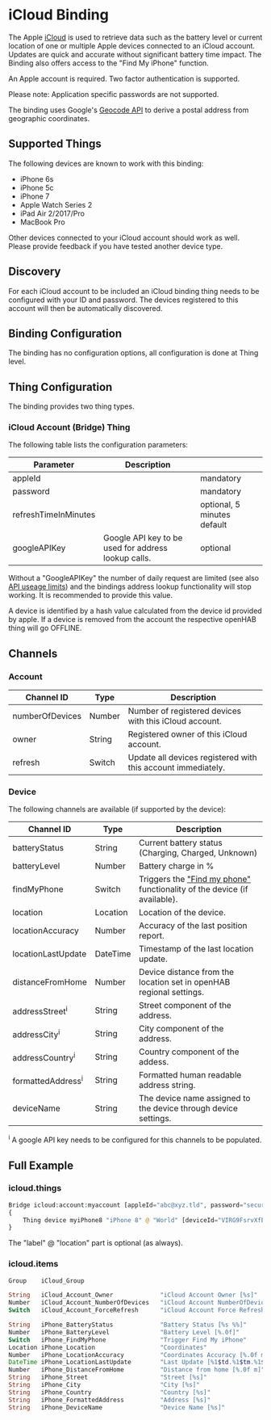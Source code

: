 # iCloud Binding
The Apple [iCloud](https://www.apple.com/icloud/) is used to retrieve data such as the battery level or current location of one or multiple Apple devices connected to an iCloud account. Updates are quick and accurate without significant battery time impact. The Binding also offers access to the "Find My iPhone" function.

An Apple account is required. Two factor authentication is supported.

Please note: Application specific passwords are not supported.

The binding uses Google's [Geocode API](https://developers.google.com/maps/documentation/geocoding/) to derive a postal address from geographic coordinates.

## Supported Things

The following devices are known to work with this binding:

* iPhone 6s
* iPhone 5c
* iPhone 7
* Apple Watch Series 2
* iPad Air 2/2017/Pro
* MacBook Pro

Other devices connected to your iCloud account should work as well.
Please provide feedback if you have tested another device type.

## Discovery

For each iCloud account to be included an iCloud binding thing needs to be configured with your ID and password.
The devices registered to this account will then be automatically discovered.

## Binding Configuration

The binding has no configuration options, all configuration is done at Thing level.

## Thing Configuration

The binding provides two thing types.

### iCloud Account (Bridge) Thing

The following table lists the configuration parameters:

| Parameter            | Description                                         |                             |
|----------------------|-----------------------------------------------------|-----------------------------|
| appleId              |                                                     | mandatory                   |
| password             |                                                     | mandatory                   |
| refreshTimeInMinutes |                                                     | optional, 5 minutes default |
| googleAPIKey         | Google API key to be used for address lookup calls. | optional                    |

Without a "GoogleAPIKey" the number of daily request are limited (see also [API useage limits](https://developers.google.com/maps/documentation/geocoding/usage-limitsv)) and the bindings address lookup functionality will stop working.
It is recommended to provide this value.

A device is identified by a hash value calculated from the device id provided by apple.
If a device is removed from the account the respective openHAB thing will go OFFLINE.

## Channels

### Account

| Channel ID      | Type   | Description                                                  |
|-----------------|--------|--------------------------------------------------------------|
| numberOfDevices | Number | Number of registered devices with this iCloud account.       |
| owner           | String | Registered owner of this iCloud account.                     |
| refresh         | Switch | Update all devices registered with this account immediately. |

### Device

The following channels are available (if supported by the device):

| Channel ID                   | Type     | Description                                                                                                                                 |
|------------------------------|----------|---------------------------------------------------------------------------------------------------------------------------------------------|
| batteryStatus                | String   | Current battery status (Charging, Charged, Unknown)                                                                                         |
| batteryLevel                 | Number   | Battery charge in %                                                                                                                         |
| findMyPhone                  | Switch   | Triggers the ["Find my phone"](https://support.apple.com/explore/find-my-iphone-ipad-mac-watch) functionality of the device (if available). |
| location                     | Location | Location of the device.                                                                                                                     |
| locationAccuracy             | Number   | Accuracy of the last position report.                                                                                                       |
| locationLastUpdate           | DateTime | Timestamp of the last location update.                                                                                                      |
| distanceFromHome             | Number   | Device distance from the location set in openHAB regional settings.                                                                         |
| addressStreet<sup>i</sup>    | String   | Street component of the address.                                                                                                            |
| addressCity<sup>i</sup>      | String   | City component of the address.                                                                                                              |
| addressCountry<sup>i</sup>   | String   | Country component of the addess.                                                                                                            |
| formattedAddress<sup>i</sup> | String   | Formatted human readable address string.                                                                                                    |
| deviceName                   | String   | The device name assigned to the device through device settings.                                                                             |
<sup>i</sup> A google API key needs to be configured for this channels to be populated.

## Full Example

### icloud.things

```php
Bridge icloud:account:myaccount [appleId="abc@xyz.tld", password="secure", refreshTimeInMinutes=5, googleAPIKey="abc123"]
{
    Thing device myiPhone8 "iPhone 8" @ "World" [deviceId="VIRG9FsrvXfE90ewVBA1H5swtwEQePdXVjHq3Si6pdJY2Cjro8QlreHYVGSUzuWV"]
}
```

The "label" @ "location" part is optional (as always).

### icloud.items

```php
Group    iCloud_Group

String   iCloud_Account_Owner             "iCloud Account Owner [%s]"                    (iCloud_Group) {channel="icloud:account:myaccount:owner"}
Number   iCloud_Account_NumberOfDevices   "iCloud Account NumberOfDevices [%d]"          (iCloud_Group) {channel="icloud:account:myaccount:numberOfDevices"}
Switch   iCloud_Account_ForceRefresh      "iCloud Account Force Refresh"                 (iCloud_Group) {channel="icloud:account:myaccount:refresh"}

String   iPhone_BatteryStatus             "Battery Status [%s %%]"             <battery> (iCloud_Group) {channel="icloud:device:myaccount:myiPhone8:batteryStatus"}
Number   iPhone_BatteryLevel              "Battery Level [%.0f]"               <battery> (iCloud_Group) {channel="icloud:device:myaccount:myiPhone8:batteryLevel"}
Switch   iPhone_FindMyPhone               "Trigger Find My iPhone"                       (iCloud_Group) {channel="icloud:device:myaccount:myiPhone8:findMyPhone"}
Location iPhone_Location                  "Coordinates"                                  (iCloud_Group) {channel="icloud:device:myaccount:myiPhone8:location"}
Number   iPhone_LocationAccuracy          "Coordinates Accuracy [%.0f m]"                (iCloud_Group) {channel="icloud:device:myaccount:myiPhone8:locationAccuracy"}
DateTime iPhone_LocationLastUpdate        "Last Update [%1$td.%1$tm.%1$tY, %1$tH:%1$tM]" (iCloud_Group) {channel="icloud:device:myaccount:myiPhone8:locationLastUpdate"}
Number   iPhone_DistanceFromHome          "Distance from home [%.0f m]"                  (iCloud_Group) {channel="icloud:device:myaccount:myiPhone8:distanceFromHome"}
String   iPhone_Street                    "Street [%s]"                                  (iCloud_Group) {channel="icloud:device:myaccount:myiPhone8:addressStreet"}
String   iPhone_City                      "City [%s]"                                    (iCloud_Group) {channel="icloud:device:myaccount:myiPhone8:addressCity"}
String   iPhone_Country                   "Country [%s]"                                 (iCloud_Group) {channel="icloud:device:myaccount:myiPhone8:addressCountry"}
String   iPhone_FormattedAddress          "Address [%s]"                                 (iCloud_Group) {channel="icloud:device:myaccount:myiPhone8:formattedAddress"}
String   iPhone_DeviceName                "Device Name [%s]"                             (iCloud_Group) {channel="icloud:device:myaccount:myiPhone8:deviceName"}
```